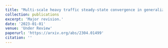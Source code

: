 ```yaml
---
title: "Multi-scale heavy traffic steady-state convergence in generalized Jackson network"
collection: publications
excerpt: 'Major revision.'
date: '2023-01-01'
venue: 'Under Review'
paperurl: 'https://arxiv.org/abs/2304.01499'
citation: ''
---
```

